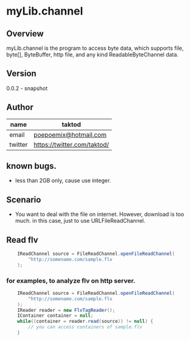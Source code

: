 # myLib.channel

## Overview
myLib.channel is the program to access byte data, which supports file, byte[], ByteBuffer, http file, and any kind ReadableByteChannel data.

## Version
0.0.2 - snapshot

## Author
| name | taktod |
|--------|--------|
| email | poepoemix@hotmail.com|
| twitter | https://twitter.com/taktod/|

## known bugs.
- less than 2GB only, cause use integer.

## Scenario
- You want to deal with the file on internet. However, download is too much. in this case, just to use URLFileReadChannel.

## Read flv
```java
	IReadChannel source = FileReadChannel.openFileReadChannel(
       	"http://somename.com/sample.flv
	);
```

### for examples, to analyze flv on http server.
```java
	IReadChannel source = FileReadChannel.openFileReadChannel(
       	"http://somename.com/sample.flv
	);
	IReader reader = new FlvTagReader();
	IContainer container = null;
	while((container = reader.read(source)) != null) {
       	// you can access containers of sample.flv
	}
```
